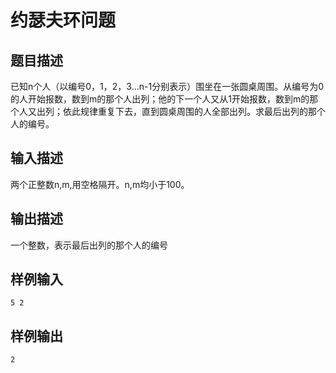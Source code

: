 # 约瑟夫环问题
## 题目描述

已知n个人（以编号0，1，2，3...n-1分别表示）围坐在一张圆桌周围。从编号为0的人开始报数，数到m的那个人出列；他的下一个人又从1开始报数，数到m的那个人又出列；依此规律重复下去，直到圆桌周围的人全部出列。求最后出列的那个人的编号。

## 输入描述

两个正整数n,m,用空格隔开。n,m均小于100。

## 输出描述

一个整数，表示最后出列的那个人的编号

## 样例输入

	5 2

## 样例输出

	2